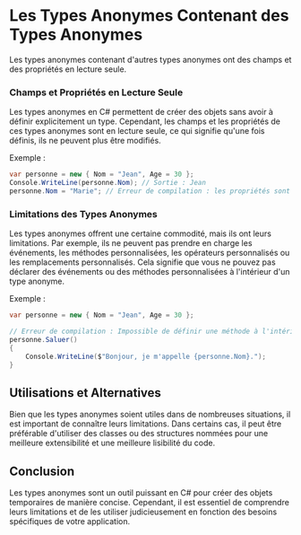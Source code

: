 # Les Types Anonymes Contenant des Types Anonymes

Les types anonymes contenant d'autres types anonymes ont des champs et des propriétés en lecture seule.

### Champs et Propriétés en Lecture Seule
Les types anonymes en C# permettent de créer des objets sans avoir à définir explicitement un type. Cependant, les champs et les propriétés de ces types anonymes sont en lecture seule, ce qui signifie qu'une fois définis, ils ne peuvent plus être modifiés.

Exemple :
```csharp
var personne = new { Nom = "Jean", Age = 30 };
Console.WriteLine(personne.Nom); // Sortie : Jean
personne.Nom = "Marie"; // Erreur de compilation : les propriétés sont en lecture seule
```

### Limitations des Types Anonymes
Les types anonymes offrent une certaine commodité, mais ils ont leurs limitations. Par exemple, ils ne peuvent pas prendre en charge les événements, les méthodes personnalisées, les opérateurs personnalisés ou les remplacements personnalisés. Cela signifie que vous ne pouvez pas déclarer des événements ou des méthodes personnalisées à l'intérieur d'un type anonyme.

Exemple :
```csharp
var personne = new { Nom = "Jean", Age = 30 };

// Erreur de compilation : Impossible de définir une méthode à l'intérieur d'un type anonyme
personne.Saluer() 
{
    Console.WriteLine($"Bonjour, je m'appelle {personne.Nom}.");
}
```

## Utilisations et Alternatives
Bien que les types anonymes soient utiles dans de nombreuses situations, il est important de connaître leurs limitations. Dans certains cas, il peut être préférable d'utiliser des classes ou des structures nommées pour une meilleure extensibilité et une meilleure lisibilité du code.

## Conclusion
Les types anonymes sont un outil puissant en C# pour créer des objets temporaires de manière concise. Cependant, il est essentiel de comprendre leurs limitations et de les utiliser judicieusement en fonction des besoins spécifiques de votre application.